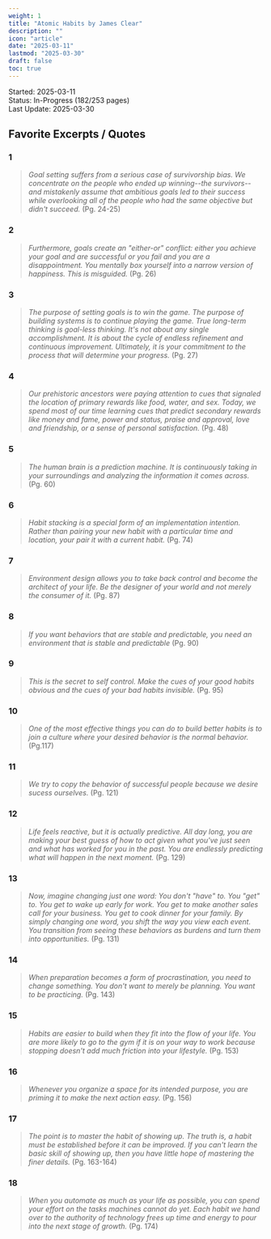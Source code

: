 ```yaml
---
weight: 1
title: "Atomic Habits by James Clear"
description: ""
icon: "article"
date: "2025-03-11"
lastmod: "2025-03-30"
draft: false
toc: true
---
```

Started: 2025-03-11<br />
Status: In-Progress (182/253 pages)<br />
Last Update: 2025-03-30 <br />

## Favorite Excerpts / Quotes

### 1
> *Goal setting suffers from a serious case of survivorship bias.
We concentrate on the people who ended up winning--the survivors--and mistakenly assume that ambitious goals led to their success while
overlooking all of the people who had the same objective but didn't succeed.* (Pg. 24-25)

### 2
> *Furthermore, goals create an "either-or" conflict: either you achieve your goal and are successful or you fail and you
are a disappointment. You mentally box yourself into a narrow version of happiness. This is misguided.* (Pg. 26)

### 3
> *The purpose of setting goals is to win the game. The purpose of building systems is to continue playing the game.
True long-term thinking is goal-less thinking. It's not about any single accomplishment. It is about the cycle of endless refinement and
continuous improvement. Ultimately, it is your commitment to the process that will determine your progress.* (Pg. 27)

### 4
> *Our prehistoric ancestors were paying attention to cues that signaled the location of primary rewards like food, water, and sex. Today,
we spend most of our time learning cues that predict secondary rewards like money and fame, power and status, praise and approval, love and friendship,
or a sense of personal satisfaction.* (Pg. 48)

### 5
> *The human brain is a prediction machine. It is continuously taking in your surroundings and analyzing the information it comes across.* (Pg. 60)

### 6
> *Habit stacking is a special form of an implementation intention. Rather than pairing your new habit with a particular time and location,
your pair it with a current habit.* (Pg. 74)

### 7
> *Environment design allows you to take back control and become the architect of your life. Be the designer of your world and not merely the consumer of it.* (Pg. 87)

### 8
> *If you want behaviors that are stable and predictable, you need an environment that is stable and predictable* (Pg. 90)

### 9
> *This is the secret to self control. Make the cues of your good habits obvious and the cues of your bad habits invisible.* (Pg. 95)

### 10
> *One of the most effective things you can do to build better habits is to join a culture where your desired behavior is the normal behavior.* (Pg.117)

### 11
> *We try to copy the behavior of successful people because we desire sucess ourselves.* (Pg. 121)

### 12
> *Life feels reactive, but it is actually predictive. All day long, you are making your best guess of how to act given what you've just seen and what has worked for you
in the past. You are endlessly predicting what will happen in the next moment.* (Pg. 129)

### 13
> *Now, imagine changing just one word: You don't "have" to. You "get" to. You get to wake up early for work. You get to make another sales call for your business.
You get to cook dinner for your family. By simply changing one word, you shift the way you view each event. You transition
from seeing these behaviors as burdens and turn them into opportunities.* (Pg. 131)

### 14
> *When preparation becomes a form of procrastination, you need to change something. You don't want to merely be planning. You want to be practicing.* (Pg. 143)

### 15
> *Habits are easier to build when they fit into the flow of your life. You are more likely to go to the gym if it is on your way to work because stopping doesn't
add much friction into your lifestyle.* (Pg. 153)

### 16
> *Whenever you organize a space for its intended purpose, you are priming it to make the next action easy.* (Pg. 156)

### 17
> *The point is to master the habit of showing up. The truth is, a habit must be established before it can be improved. If you can't
learn the basic skill of showing up, then you have little hope of mastering the finer details.* (Pg. 163-164)

### 18
> *When you automate as much as your life as possible, you can spend your effort on the tasks machines cannot do yet. Each habit
we hand over to the authority of technology frees up time and energy to pour into the next stage of growth.* (Pg. 174)